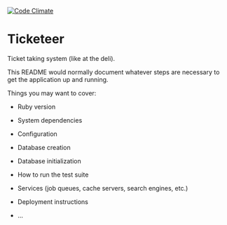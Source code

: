 [![Code Climate](https://codeclimate.com/github/HerbCSO/ticketeer.png)](https://codeclimate.com/github/HerbCSO/ticketeer)

Ticketeer
=========

Ticket taking system (like at the deli).

This README would normally document whatever steps are necessary to get the
application up and running.

Things you may want to cover:

* Ruby version

* System dependencies

* Configuration

* Database creation

* Database initialization

* How to run the test suite

* Services (job queues, cache servers, search engines, etc.)

* Deployment instructions

* ...
